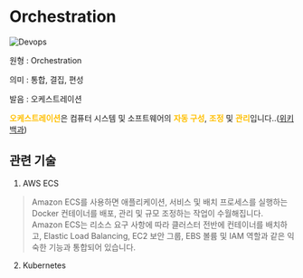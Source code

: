 <d-title>

# Orchestration

</d-title>

<d-label>

<d-inner>

![Devops](../2TAT1C/Label_Devops.png)

</d-inner>

</d-label>

<d-origin>

원형 : Orchestration

</d-origin>

<d-mean>

의미 : 통합, 결집, 편성

</d-mean>

<d-pronunciation>

발음 : 오케스트레이션

</d-pronunciation>

<d-content>

<span style="color:#FFBF00; font-weight:bold;">오케스트레이션</span>은 컴퓨터 시스템 및 소프트웨어의 <span style="color:#FFBF00; font-weight:bold;">자동 구성</span>, <span style="color:#FFBF00; font-weight:bold;">조정</span> 및 <span style="color:#FFBF00; font-weight:bold;">관리</span>입니다..([위키백과](<https://en.wikipedia.org/wiki/Orchestration_(computing)>))

</d-content>

<d-relation>

## 관련 기술

<d-inner>

1. AWS ECS

</d-inner>

> Amazon ECS를 사용하면 애플리케이션, 서비스 및 배치 프로세스를 실행하는 Docker 컨테이너를 배포, 관리 및 규모 조정하는 작업이 수월해집니다. Amazon ECS는 리소스 요구 사항에 따라 클러스터 전반에 컨테이너를 배치하고, Elastic Load Balancing, EC2 보안 그룹, EBS 볼륨 및 IAM 역할과 같은 익숙한 기능과 통합되어 있습니다.

<d-inner>

2. Kubernetes

</d-inner>

</d-relation>
